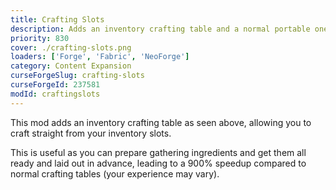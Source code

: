 ```yaml
---
title: Crafting Slots
description: Adds an inventory crafting table and a normal portable one.
priority: 830
cover: ./crafting-slots.png
loaders: ['Forge', 'Fabric', 'NeoForge']
category: Content Expansion
curseForgeSlug: crafting-slots
curseForgeId: 237581
modId: craftingslots
---
```


This mod adds an inventory crafting table as seen above, allowing you to craft straight from your inventory slots.

This is useful as you can prepare gathering ingredients and get them all ready and laid out in advance, leading to a
900% speedup compared to normal crafting tables (your experience may vary).